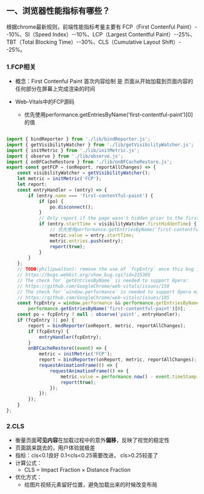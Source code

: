 ## 一、浏览器性能指标有哪些？

根据chrome最新规则，前端性能指标考量主要有 FCP（First Contenful Paint）--10%、SI（Speed Index）--10%、LCP（Largest Contentful Paint）--25%、TBT（Total Blocking Time）--30%、CLS（Cumulative Layout Shift）--25%。

### 1.FCP相关

- 概念：First Contenful Paint 首次内容绘制 是 页面从开始加载到页面内容的任何部分在屏幕上完成渲染的时间

- Web-Vitals中的FCP源码
  - 优先使用performance.getEntriesByName('first-contentful-paint')[0]的值

```js

import { bindReporter } from './lib/bindReporter.js';
import { getVisibilityWatcher } from './lib/getVisibilityWatcher.js';
import { initMetric } from './lib/initMetric.js';
import { observe } from './lib/observe.js';
import { onBFCacheRestore } from './lib/onBFCacheRestore.js';
export const getFCP = (onReport, reportAllChanges) => {
    const visibilityWatcher = getVisibilityWatcher();
    let metric = initMetric('FCP');
    let report;
    const entryHandler = (entry) => {
        if (entry.name === 'first-contentful-paint') {
            if (po) {
                po.disconnect();
            }
            // Only report if the page wasn't hidden prior to the first paint.
            if (entry.startTime < visibilityWatcher.firstHiddenTime) {
              	// 优先使用performance.getEntriesByName('first-contentful-paint')[0]的值
                metric.value = entry.startTime;
                metric.entries.push(entry);
                report(true);
            }
        }
    };
    // TODO(philipwalton): remove the use of `fcpEntry` once this bug is fixed.
    // https://bugs.webkit.org/show_bug.cgi?id=225305
    // The check for `getEntriesByName` is needed to support Opera:
    // https://github.com/GoogleChrome/web-vitals/issues/159
    // The check for `window.performance` is needed to support Opera mini:
    // https://github.com/GoogleChrome/web-vitals/issues/185
    const fcpEntry = window.performance && performance.getEntriesByName &&
        performance.getEntriesByName('first-contentful-paint')[0];
    const po = fcpEntry ? null : observe('paint', entryHandler);
    if (fcpEntry || po) {
        report = bindReporter(onReport, metric, reportAllChanges);
        if (fcpEntry) {
            entryHandler(fcpEntry);
        }
        onBFCacheRestore((event) => {
            metric = initMetric('FCP');
            report = bindReporter(onReport, metric, reportAllChanges);
            requestAnimationFrame(() => {
                requestAnimationFrame(() => {
                    metric.value = performance.now() - event.timeStamp;
                    report(true);
                });
            });
        });
    }
};

```

### 2.CLS

- 衡量页面**可见内容**在加载过程中的意外**偏移**，反映了视觉的稳定性
- 页面跳来跳去的，用户体验就极差
- 指标：cls<0.1良好 0.1<cls<0.25需要改进， cls>0.25较差了
- 计算公式：
  - CLS = Impact Fraction × Distance Fraction
- 优化方式：
  - 给图片视频元素留好位置，避免加载出来的时候改变布局